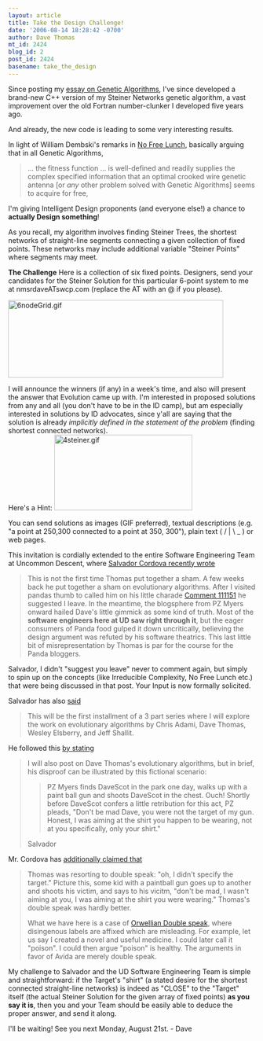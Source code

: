 ```yaml
---
layout: article
title: Take the Design Challenge!
date: '2006-08-14 18:28:42 -0700'
author: Dave Thomas
mt_id: 2424
blog_id: 2
post_id: 2424
basename: take_the_design
---
```

Since posting my [essay on Genetic Algorithms](http://www.pandasthumb.org/archives/2006/07/target_target_w_1.html), I've since developed a brand-new C++ version of my Steiner Networks genetic algorithm, a vast improvement over the old Fortran number-clunker I developed five years ago.

And already, the new code is leading to some very interesting results.  

In light of William Dembski's remarks in [No Free Lunch](http://www.talkorigins.org/design/faqs/nfl/), basically arguing that in all Genetic Algorithms, 


> ... the fitness function ... is well-defined and readily supplies the complex specified information that an optimal crooked wire genetic antenna \[or _any_ other problem solved with Genetic Algorithms\] seems to acquire for free,


I'm giving Intelligent Design proponents (and everyone else!) a chance to **actually Design something**!

As you recall, my algorithm involves finding Steiner Trees, the shortest networks of straight-line segments connecting a given collection of fixed points.  These networks may include additional variable "Steiner Points" where segments may meet.

**The Challenge**
Here is a collection of six fixed points.  Designers, send your candidates for the Steiner Solution for this particular 6-point system to me at nmsrdaveATswcp.com (replace the AT with an @ if you please).

<img src="http://www.pandasthumb.org/archives/target/6nodeGrid.gif" alt="6nodeGrid.gif" width="438" height="158" />

I will announce the winners (if any) in a week's time, and also will present the answer that Evolution came up with.  I'm interested in proposed solutions from any and all (you don't have to be in the ID camp), but am especially interested in solutions by ID advocates, since y'all are saying that the solution is already _implicitly defined in the statement of the problem_ (finding shortest connected networks).  
Here's a Hint:
<img src="http://www.pandasthumb.org/archives/target/4steiner.gif" alt="4steiner.gif" width="281" height="154" />

You can send solutions as images (GIF preferred), textual descriptions (e.g. "a point at 250,300 connected to a point at 350, 300"), plain text ( / | \ _ ) or web pages.

This invitation is cordially extended to the entire Software Engineering Team at Uncommon Descent, where [Salvador Cordova recently wrote](http://www.uncommondescent.com/index.php/archives/1422#comment-52440)


> This is not the first time Thomas put together a sham. A few weeks back he put together a sham on evolutionary algorithms. After I visited pandas thumb to called him on his little charade [Comment 111151](http://www.pandasthumb.org/archives/2006/07/target_target_w_1.html#comment-111151) he suggested I leave. In the meantime, the blogsphere from PZ Myers onward hailed Dave's little gimmick as some kind of truth. Most of the **software engineers here at UD saw right through it**, but the eager consumers of Panda food gulped it down uncritically, believing the design argument was refuted by his software theatrics.  This last little bit of misrepresentation by Thomas is par for the course for the Panda bloggers.

 

Salvador, I didn't "suggest you leave" never to comment again, but simply to spin up on the concepts (like Irreducible Complexity, No Free Lunch etc.) that were being discussed in that post.  Your Input is now formally solicited.

Salvador has also [said](http://www.uncommondescent.com/index.php/archives/1306) 


> This will be the first installment of a 3 part series where I will explore the work on evolutionary algorithms by Chris Adami, Dave Thomas, Wesley Elsberry, and Jeff Shallit.

He followed this [by stating](http://www.uncommondescent.com/index.php/archives/1285#comment-47298) 


> I will also post on Dave Thomas's evolutionary algorithms, but in brief, his disproof can be illustrated by this fictional scenario:
> 
> 
> > PZ Myers finds DaveScot in the park one day, walks up with a paint ball gun and shoots DaveScot in the chest. Ouch!
> > Shortly before DaveScot confers a little retribution for this act, PZ pleads, "Don't be mad Dave, you were not the target of my gun. Honest, I was aiming at the shirt you happen to be wearing, not at you specifically, only your shirt."
> 
> 
> Salvador

Mr. Cordova has [additionally claimed that](http://www.uncommondescent.com/index.php/archives/1306#comment-47954)


> Thomas was resorting to double speak: "oh, I didn't specify the target." Picture this, some kid with a paintball gun goes up to another and shoots his victim, and says to his vicitm, "don't be mad, I wasn't aiming at you, I was aiming at the shirt you were wearing." Thomas's double speak was hardly better.
> 
> What we have here is a case of [Orwellian Double speak](http://en.wikipedia.org/wiki/Doublespeak), where disingenous labels are affixed which are misleading. For example, let us say I created a novel and useful medicine. I could later call it "poison". I could then argue "poison" is healthy. The arguments in favor of Avida are merely double speak.

 

My challenge to Salvador and the UD Software Engineering Team is simple and straightforward:  if the Target's "shirt" (a stated desire for the shortest connected straight-line networks) is indeed as "CLOSE" to the "Target" itself (the actual Steiner Solution for the given array of fixed points) **as you say it is**, then you and your Team should be easily able to deduce the proper answer, and send it along.

I'll be waiting! See you next Monday, August 21st. - Dave
